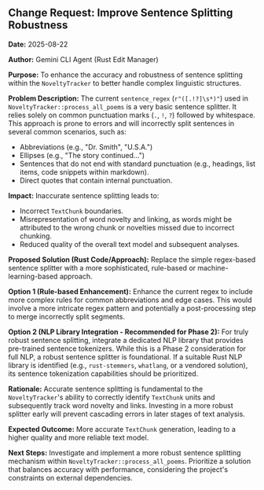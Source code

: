 ## Change Request: Improve Sentence Splitting Robustness

**Date:** 2025-08-22

**Author:** Gemini CLI Agent (Rust Edit Manager)

**Purpose:**
To enhance the accuracy and robustness of sentence splitting within the `NoveltyTracker` to better handle complex linguistic structures.

**Problem Description:**
The current `sentence_regex` (`r"([.!?]\s*)"`) used in `NoveltyTracker::process_all_poems` is a very basic sentence splitter. It relies solely on common punctuation marks (`.`, `!`, `?`) followed by whitespace. This approach is prone to errors and will incorrectly split sentences in several common scenarios, such as:
*   Abbreviations (e.g., "Dr. Smith", "U.S.A.")
*   Ellipses (e.g., "The story continued...")
*   Sentences that do not end with standard punctuation (e.g., headings, list items, code snippets within markdown).
*   Direct quotes that contain internal punctuation.

**Impact:**
Inaccurate sentence splitting leads to:
*   Incorrect `TextChunk` boundaries.
*   Misrepresentation of word novelty and linking, as words might be attributed to the wrong chunk or novelties missed due to incorrect chunking.
*   Reduced quality of the overall text model and subsequent analyses.

**Proposed Solution (Rust Code/Approach):**
Replace the simple regex-based sentence splitter with a more sophisticated, rule-based or machine-learning-based approach.

**Option 1 (Rule-based Enhancement):**
Enhance the current regex to include more complex rules for common abbreviations and edge cases. This would involve a more intricate regex pattern and potentially a post-processing step to merge incorrectly split segments.

**Option 2 (NLP Library Integration - Recommended for Phase 2):**
For truly robust sentence splitting, integrate a dedicated NLP library that provides pre-trained sentence tokenizers. While this is a Phase 2 consideration for full NLP, a robust sentence splitter is foundational. If a suitable Rust NLP library is identified (e.g., `rust-stemmers`, `whatlang`, or a vendored solution), its sentence tokenization capabilities should be prioritized.

**Rationale:**
Accurate sentence splitting is fundamental to the `NoveltyTracker`'s ability to correctly identify `TextChunk` units and subsequently track word novelty and links. Investing in a more robust splitter early will prevent cascading errors in later stages of text analysis.

**Expected Outcome:**
More accurate `TextChunk` generation, leading to a higher quality and more reliable text model.

**Next Steps:**
Investigate and implement a more robust sentence splitting mechanism within `NoveltyTracker::process_all_poems`. Prioritize a solution that balances accuracy with performance, considering the project's constraints on external dependencies.
